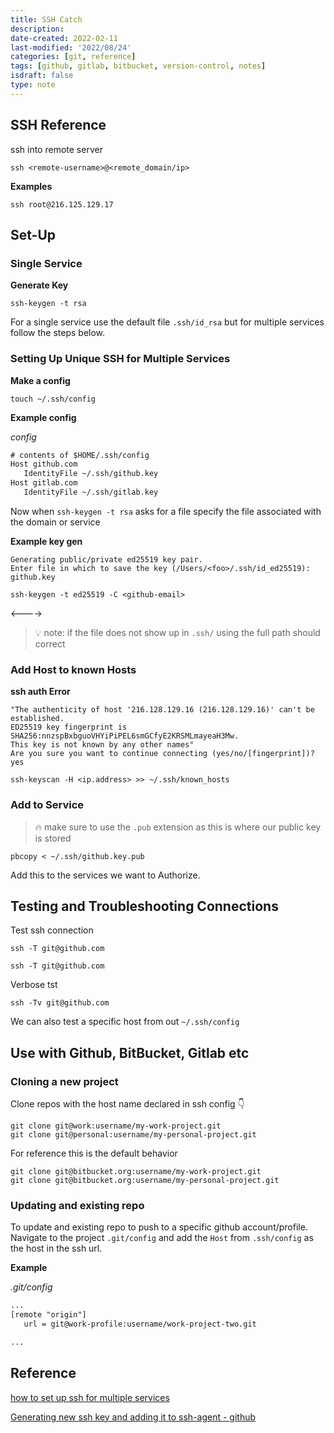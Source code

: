 ```yaml
---
title: SSH Catch
description:
date-created: 2022-02-11
last-modified: '2022/08/24'
categories: [git, reference]
tags: [github, gitlab, bitbucket, version-control, notes]
isdraft: false
type: note
---
```


## SSH Reference

ssh into remote server

```shell
ssh <remote-username>@<remote_domain/ip>
```

**Examples**

```shell
ssh root@216.125.129.17
```

## Set-Up

### Single Service

**Generate Key**

```shell
ssh-keygen -t rsa
```

For a single service use the default file `.ssh/id_rsa` but for multiple services follow the steps below.

### Setting Up Unique SSH for Multiple Services

**Make a config**

```shell
touch ~/.ssh/config
```

**Example config**

_config_

```txt
# contents of $HOME/.ssh/config
Host github.com
   IdentityFile ~/.ssh/github.key
Host gitlab.com
   IdentityFile ~/.ssh/gitlab.key
```

Now when `ssh-keygen -t rsa` asks for a file specify the file associated with the domain or service

**Example key gen**

```shell
Generating public/private ed25519 key pair.
Enter file in which to save the key (/Users/<foo>/.ssh/id_ed25519): github.key
```

```shell
ssh-keygen -t ed25519 -C <github-email>
```

<!--  -->

<---->

> 💡 note: if the file does not show up in `.ssh/` using the full path should correct

### Add Host to known Hosts

**ssh auth Error**

```shell
"The authenticity of host '216.128.129.16 (216.128.129.16)' can't be established.
ED25519 key fingerprint is SHA256:nnzspBxbguoVHYiPiPEL6smGCfyE2KRSMLmayeaH3Mw.
This key is not known by any other names"
Are you sure you want to continue connecting (yes/no/[fingerprint])? yes
```

```shell
ssh-keyscan -H <ip.address> >> ~/.ssh/known_hosts
```

### Add to Service

> 🔥 make sure to use the `.pub` extension as this is where our public key is stored

```shell
pbcopy < ~/.ssh/github.key.pub
```

Add this to the services we want to Authorize.

## Testing and Troubleshooting Connections

Test ssh connection

```shell
ssh -T git@github.com
```

```shell
ssh -T git@github.com
```

Verbose tst

```shell
ssh -Tv git@github.com
```

We can also test a specific host from out `~/.ssh/config`

## Use with Github, BitBucket, Gitlab etc

### Cloning a new project

Clone repos with the host name declared in ssh config 👇

```
git clone git@work:username/my-work-project.git
git clone git@personal:username/my-personal-project.git
```

For reference this is the default behavior

```
git clone git@bitbucket.org:username/my-work-project.git
git clone git@bitbucket.org:username/my-personal-project.git
```

### Updating and existing repo

To update and existing repo to push to a specific github account/profile. Navigate to the project `.git/config` and add the `Host` from `.ssh/config` as the host in the ssh url.

**Example**

_.git/config_

```txt
...
[remote "origin"]
   url = git@work-profile:username/work-project-two.git

...
```

## Reference

[how to set up ssh for multiple services](https://nerderati.com/2011/03/17/simplify-your-life-with-an-ssh-config-file/)

[Generating new ssh key and adding it to ssh-agent - github](https://docs.github.com/en/authentication/connecting-to-github-with-ssh/generating-a-new-ssh-key-and-adding-it-to-the-ssh-agent)
